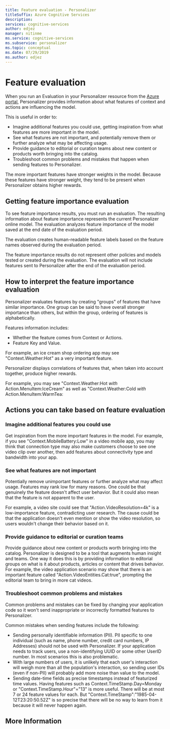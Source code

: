 ```yaml
---
title: Feature evaluation - Personalizer
titleSuffix: Azure Cognitive Services
description: 
services: cognitive-services
author: edjez
manager: nitinme
ms.service: cognitive-services
ms.subservice: personalizer
ms.topic: conceptual
ms.date: 07/29/2019
ms.author: edjez
---
```


# Feature evaluation

When you run an Evaluation in your Personalizer resource from the [Azure portal](https://portal.azure.com), Personalizer provides information about what features of context and actions are influencing the model. 

This is useful in order to:

* Imagine additional features you could use, getting inspiration from what features are more important in the model.
* See what features are not important, and potentially remove them or further analyze what may be affecting usage.
* Provide guidance to editorial or curation teams about new content or products worth bringing into the catalog.
* Troubleshoot common problems and mistakes that happen when sending features to Personalizer.

The more important features have stronger weights in the model. Because these features have stronger weight, they tend to be present when Personalizer obtains higher rewards.

## Getting feature importance evaluation

To see feature importance results, you must run an evaluation. The resulting information about feature importance represents the current Personalizer online model. The evaluation analyzes feature importance of the model saved at the end date of the evaluation period. 

The evaluation creates human-readable feature labels based on the feature names observed during the evaluation period.

The feature importance results do not represent other policies and models tested or created during the evaluation.  The evaluation will not include features sent to Personalizer after the end of the evaluation period.

## How to interpret the feature importance evaluation

Personalizer evaluates features by creating "groups" of features that have similar importance. One group can be said to have overall stronger importance than others, but within the group, ordering of features is alphabetically.

Features information includes:
* Whether the feature comes from Context or Actions.
* Feature Key and Value.

For example, an ice cream shop ordering app may see "Context.Weather:Hot" as a very important feature.

Personalizer displays correlations of features that, when taken into account together, produce higher rewards.

For example, you may see "Context.Weather:Hot *with* Action.MenuItem:IceCream" as well as "Context.Weather:Cold *with* Action.MenuItem:WarmTea:

## Actions you can take based on feature evaluation

### Imagine additional features you could use

Get inspiration from the more important features in the model. For example, if you see "Context.MobileBattery:Low" in a video mobile app, you may think that connection type may also make customers choose to see one video clip over another, then add features about connectivity type and bandwidth into your app.

### See what features are not important

Potentially remove unimportant features or further analyze what may affect usage. Features may rank low for many reasons. One could be that genuinely the feature doesn't affect user behavior. But it could also mean that the feature is not apparent to the user. 

For example, a video site could see that "Action.VideoResolution=4k" is a low-importance feature, contradicting user research. The cause could be that the application doesn't even mention or show the video resolution, so users wouldn't change their behavior based on it.

### Provide guidance to editorial or curation teams

Provide guidance about new content or products worth bringing into the catalog. Personalizer is designed to be a tool that augments human insight and teams. One way it does this is by providing information to editorial groups on what is it about products, articles or content that drives behavior. For example, the video application scenario may show that there is an important feature called "Action.VideoEntities.Cat:true", prompting the editorial team to bring in more cat videos.

### Troubleshoot common problems and mistakes

Common problems and mistakes can be fixed by changing your application code so it won't send inappropriate or incorrectly formatted features to Personalizer. 

Common mistakes when sending features include the following:

* Sending personally identifiable information (PII). PII specific to one individual (such as name, phone number, credit card numbers, IP Addresses) should not be used with Personalizer. If your application needs to track users, use a non-identifying UUID or some other UserID number. In most scenarios this is also problematic.
* With large numbers of users, it is unlikely that each user's interaction will weigh more than all the population's interaction, so sending user IDs (even if non-PII) will probably add more noise than value to the model.
* Sending date-time fields as precise timestamps instead of featurized time values. Having features such as Context.TimeStamp.Day=Monday or "Context.TimeStamp.Hour"="13" is more useful. There will be at most 7 or 24 feature values for each. But "Context.TimeStamp":"1985-04-12T23:20:50.52Z" is so precise that there will be no way to learn from it because it will never happen again.

## More Information



